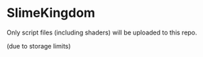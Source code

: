 # SlimeKingdom

Only script files (including shaders) will be uploaded to this repo.

(due to storage limits)
